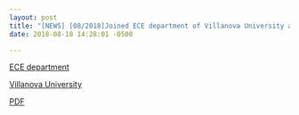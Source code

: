 ```yaml
---
layout: post
title: "[NEWS] [08/2018]Joined ECE department of Villanova University as tenure-track assistant professor this fall. I am looking for self-motivated Ph.D. students to join my group working on energy-efficient machine learning accelerator. For more information, please look here. "
date: 2018-08-18 14:28:01 -0500

---
```


[ECE department](https://www1.villanova.edu/villanova/engineering/departments/ece.html)

[Villanova University](https://www1.villanova.edu/university.html)

[PDF](http://www.ece.villanova.edu/~xjiao/other/recruit.pdf)


